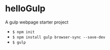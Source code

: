 # helloGulp

A gulp webpage starter project

* `$ npm init`
* `$ npm install gulp browser-sync --save-dev`
* `$ gulp`
